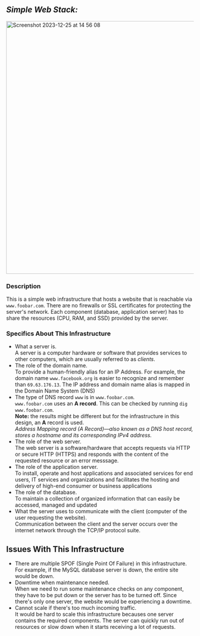 ## *Simple Web Stack:*

<img width="678" alt="Screenshot 2023-12-25 at 14 56 08" src="https://github.com/mohammedchakir/alx-system_engineering-devops/assets/129831433/f1d47788-2630-4cae-853e-43923e5ee58c">


### Description

This is a simple web infrastructure that hosts a website that is reachable via `www.foobar.com`. There are no firewalls or SSL certificates for protecting the server's network. Each component (database, application server) has to share the resources (CPU, RAM, and SSD) provided by the server.

### Specifics About This Infrastructure

- What a server is.<br/>A server is a computer hardware or software that provides services to other computers, which are usually referred to as *clients*.
- The role of the domain name.<br/>To provide a human-friendly alias for an IP Address. For example, the domain name `www.facebook.org` is easier to recognize and remember than `69.63.176.13`. The IP address and domain name alias is mapped in the Domain Name System (DNS)
- The type of DNS record `www` is in `www.foobar.com`.<br/>`www.foobar.com` uses an **A record**. This can be checked by running `dig www.foobar.com`.<br/>**Note:** the results might be different but for the infrastructure in this design, an **A** record is used.<br/> <i>Address Mapping record (A Record)—also known as a DNS host record, stores a hostname and its corresponding IPv4 address.</i>
- The role of the web server.<br/>The web server is a software/hardware that accepts requests via HTTP or secure HTTP (HTTPS) and responds with the content of the requested resource or an error messsage.
- The role of the application server.<br/>To install, operate and host applications and associated services for end users, IT services and organizations and facilitates the hosting and delivery of high-end consumer or business applications
- The role of the database.<br/>To maintain a collection of organized information that can easily be accessed, managed and updated
- What the server uses to communicate with the client (computer of the user requesting the website).<br/>Communication between the client and the server occurs over the internet network through the TCP/IP protocol suite.

## Issues With This Infrastructure

- There are multiple SPOF (Single Point Of Failure) in this infrastructure.<br/>For example, if the MySQL database server is down, the entire site would be down.
- Downtime when maintenance needed.<br/>When we need to run some maintenance checks on any component, they have to be put down or the server has to be turned off. Since there's only one server, the website would be experiencing a downtime.
- Cannot scale if there's too much incoming traffic.<br/>It would be hard to scale this infrastructure becauses one server contains the required components. The server can quickly run out of resources or slow down when it starts receiving a lot of requests.
